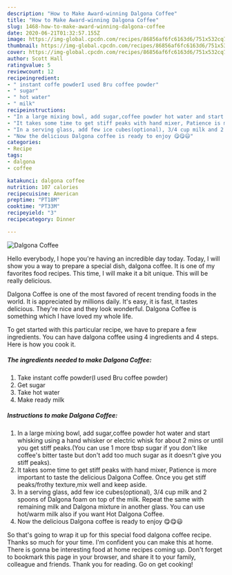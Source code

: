 ```yaml
---
description: "How to Make Award-winning Dalgona Coffee"
title: "How to Make Award-winning Dalgona Coffee"
slug: 1468-how-to-make-award-winning-dalgona-coffee
date: 2020-06-21T01:32:57.155Z
image: https://img-global.cpcdn.com/recipes/86856af6fc6163d6/751x532cq70/dalgona-coffee-recipe-main-photo.jpg
thumbnail: https://img-global.cpcdn.com/recipes/86856af6fc6163d6/751x532cq70/dalgona-coffee-recipe-main-photo.jpg
cover: https://img-global.cpcdn.com/recipes/86856af6fc6163d6/751x532cq70/dalgona-coffee-recipe-main-photo.jpg
author: Scott Hall
ratingvalue: 5
reviewcount: 12
recipeingredient:
- " instant coffe powderI used Bru coffee powder"
- " sugar"
- " hot water"
- " milk"
recipeinstructions:
- "In a large mixing bowl, add sugar,coffee powder hot water and start whisking using a hand whisker or electric whisk for about 2 mins or until you get stiff peaks.(You can use 1 more tbsp sugar if you don&#39;t like coffee&#39;s bitter taste but don&#39;t add too much sugar as it doesn&#39;t give you stiff peaks)."
- "It takes some time to get stiff peaks with hand mixer, Patience is more important to taste the delicious Dalgona Coffee. Once you get stiff peaks/frothy texture,mix well and keep aside."
- "In a serving glass, add few ice cubes(optional), 3/4 cup milk and 2 spoons of Dalgona foam on top of the milk. Repeat the same with remaining milk and Dalgona mixture in another glass. You can use hot/warm milk also if you want Hot Dalgona Coffee."
- "Now the delicious Dalgona coffee is ready to enjoy 😋😋😃"
categories:
- Recipe
tags:
- dalgona
- coffee

katakunci: dalgona coffee 
nutrition: 107 calories
recipecuisine: American
preptime: "PT18M"
cooktime: "PT33M"
recipeyield: "3"
recipecategory: Dinner

---
```



![Dalgona Coffee](https://img-global.cpcdn.com/recipes/86856af6fc6163d6/751x532cq70/dalgona-coffee-recipe-main-photo.jpg)

Hello everybody, I hope you're having an incredible day today. Today, I will show you a way to prepare a special dish, dalgona coffee. It is one of my favorites food recipes. This time, I will make it a bit unique. This will be really delicious.

Dalgona Coffee is one of the most favored of recent trending foods in the world. It is appreciated by millions daily. It's easy, it is fast, it tastes delicious. They're nice and they look wonderful. Dalgona Coffee is something which I have loved my whole life.




To get started with this particular recipe, we have to prepare a few ingredients. You can have dalgona coffee using 4 ingredients and 4 steps. Here is how you cook it.

<!--inarticleads1-->

##### The ingredients needed to make Dalgona Coffee:

1. Take  instant coffe powder(I used Bru coffee powder)
1. Get  sugar
1. Take  hot water
1. Make ready  milk




<!--inarticleads2-->

##### Instructions to make Dalgona Coffee:

1. In a large mixing bowl, add sugar,coffee powder hot water and start whisking using a hand whisker or electric whisk for about 2 mins or until you get stiff peaks.(You can use 1 more tbsp sugar if you don&#39;t like coffee&#39;s bitter taste but don&#39;t add too much sugar as it doesn&#39;t give you stiff peaks).
1. It takes some time to get stiff peaks with hand mixer, Patience is more important to taste the delicious Dalgona Coffee. Once you get stiff peaks/frothy texture,mix well and keep aside.
1. In a serving glass, add few ice cubes(optional), 3/4 cup milk and 2 spoons of Dalgona foam on top of the milk. Repeat the same with remaining milk and Dalgona mixture in another glass. You can use hot/warm milk also if you want Hot Dalgona Coffee.
1. Now the delicious Dalgona coffee is ready to enjoy 😋😋😃




So that's going to wrap it up for this special food dalgona coffee recipe. Thanks so much for your time. I'm confident you can make this at home. There is gonna be interesting food at home recipes coming up. Don't forget to bookmark this page in your browser, and share it to your family, colleague and friends. Thank you for reading. Go on get cooking!
